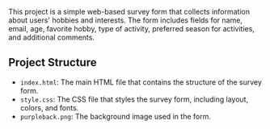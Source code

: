 This project is a simple web-based survey form that collects information about users' hobbies and interests. The form includes fields for name, email, age, favorite hobby, type of activity, preferred season for activities, and additional comments.

## Project Structure

- `index.html`: The main HTML file that contains the structure of the survey form.
- `style.css`: The CSS file that styles the survey form, including layout, colors, and fonts.
- `purpleback.png`: The background image used in the form.
